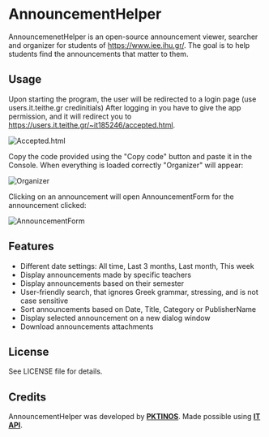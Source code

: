 AnnouncementHelper
========
AnnouncemenetHelper is an open-source announcement viewer, searcher and organizer for students of https://www.iee.ihu.gr/.
The goal is to help students find the announcements that matter to them.

Usage
-----
Upon starting the program, the user will be redirected to a login page (use users.it.teithe.gr credinitials) 
After logging in you have to give the app permission, and it will redirect you to https://users.it.teithe.gr/~it185246/accepted.html.

![Accepted.html](https://i.imgur.com/FT2aHh4.png)

Copy the code provided using the "Copy code" button and paste it in the Console.
When everything is loaded correctly "Organizer" will appear:

![Organizer](https://i.imgur.com/Gc0gmXK.png)

Clicking on an announcement will open AnnouncementForm for the announcement clicked:

![AnnouncementForm](https://i.imgur.com/Zy5ZCCJ.png)

Features
--------
* Different date settings: All time, Last 3 months, Last month, This week
* Display announcements made by specific teachers
* Display announcements based on their semester
* User-friendly search, that ignores Greek grammar, stressing, and is not case sensitive
* Sort announcements based on Date, Title, Category or PublisherName
* Display selected announcement on a new dialog window
* Download announcements attachments

License
-------
See LICENSE file for details.

Credits
-------
AnnouncementHelper was developed by **[PKTINOS](https://github.com/PKTINOS)**.
Made possible using **[IT API](https://github.com/apavlidi/IT_API)**.
